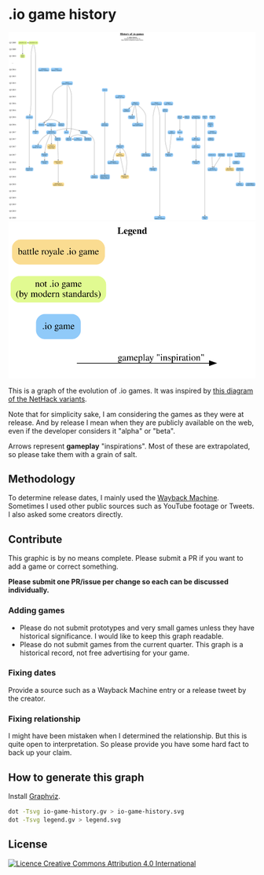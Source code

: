 # .io game history

![History of .io games graph](io-game-history.svg)
![legend](legend.svg)

This is a graph of the evolution of .io games. It was inspired by [this diagram of the NetHack variants](https://nethackwiki.com/wiki/File:VariantHistoryGraph.jpg).

Note that for simplicity sake, I am considering the games as they were at release. And by release I mean when they are publicly available on the web, even if the developer considers it "alpha" or "beta".

Arrows represent **gameplay** "inspirations". Most of these are extrapolated, so please take them with a grain of salt.

## Methodology

To determine release dates, I mainly used the [Wayback Machine](https://web.archive.org/). Sometimes I used other public sources such as YouTube footage or Tweets. I also asked some creators directly.

## Contribute

This graphic is by no means complete. Please submit a PR if you want to add a game or correct something.

**Please submit one PR/issue per change so each can be discussed individually.**

### Adding games

- Please do not submit prototypes and very small games unless they have historical significance. I would like to keep this graph readable.
- Please do not submit games from the current quarter. This graph is a historical record, not free advertising for your game.

### Fixing dates

Provide a source such as a Wayback Machine entry or a release tweet by the creator.

### Fixing relationship

I might have been mistaken when I determined the relationship. But this is quite open to interpretation. So please provide you have some hard fact to back up your claim.

## How to generate this graph

Install [Graphviz](https://www.graphviz.org/).

```sh
dot -Tsvg io-game-history.gv > io-game-history.svg
dot -Tsvg legend.gv > legend.svg
```

## License

[![Licence Creative Commons Attribution 4.0 International](https://i.creativecommons.org/l/by/4.0/88x31.png)](http://creativecommons.org/licenses/by/4.0/)
